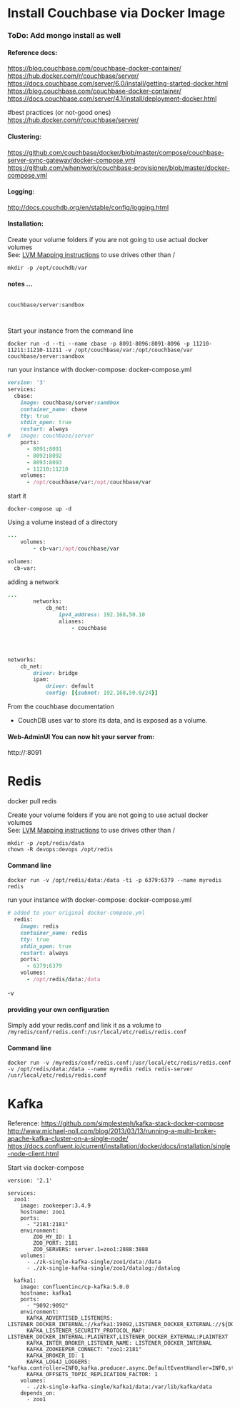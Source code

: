 # Install Couchbase via Docker Image

### ToDo:  Add mongo install as well 

#### Reference docs:
https://blog.couchbase.com/couchbase-docker-container/
https://hub.docker.com/r/couchbase/server/
https://docs.couchbase.com/server/6.0/install/getting-started-docker.html
https://blog.couchbase.com/couchbase-docker-container/
https://docs.couchbase.com/server/4.1/install/deployment-docker.html

#best practices (or not-good ones)
https://hub.docker.com/r/couchbase/server/

#### Clustering:
https://github.com/couchbase/docker/blob/master/compose/couchbase-server-sync-gateway/docker-compose.yml
https://github.com/wheniwork/couchbase-provisioner/blob/master/docker-compose.yml


#### Logging:
http://docs.couchdb.org/en/stable/config/logging.html


#### Installation:

Create your volume folders if you are not going to use actual docker volumes  
See: [LVM Mapping instructions](lvm_drive_mappings.md) to use drives other than /   

```
mkdir -p /opt/couchdb/var
```

####  notes ... 
```

couchbase/server:sandbox



```

Start your instance from the command line
```
docker run -d --ti --name cbase -p 8091-8096:8091-8096 -p 11210-11211:11210-11211 -v /opt/couchbase/var:/opt/couchbase/var couchbase/server:sandbox
```

run your instance with docker-compose:
docker-compose.yml  
```ruby
version: '3'
services:
  cbase:
    image: couchbase/server:sandbox
    container_name: cbase
    tty: true
    stdin_open: true
    restart: always
#   image: couchbase/server
    ports:
      - 8091:8091
      - 8092:8092 
      - 8093:8093 
      - 11210:11210
    volumes:
      - /opt/couchbase/var:/opt/couchbase/var

```

start it 
```
docker-compose up -d
```

Using a volume instead of a directory

```ruby
...
	volumes:
		- cb-var:/opt/couchbase/var

volumes:
  cb-var:
```


adding a network

```ruby
...
		networks:
			cb_net:
				ipv4_address: 192.168.50.10
				aliases:
					- couchbase




networks:
    cb_net:
        driver: bridge
        ipam:
            driver: default
            config: [{subnet: 192.168.50.0/24}]
```

From the couchbase documentation  
* CouchDB uses var to store its data, and is exposed as a volume.

#### Web-AdminUI  You can now hit your server from:
http://<your-ip>:8091



# Redis
docker pull redis


Create your volume folders if you are not going to use actual docker volumes  
See: [LVM Mapping instructions](lvm_drive_mappings.md) to use drives other than /   
```
mkdir -p /opt/redis/data
chown -R devops:devops /opt/redis
```

#### Command line
```
docker run -v /opt/redis/data:/data -ti -p 6379:6379 --name myredis redis
```

run your instance with docker-compose:
docker-compose.yml  
```ruby
# added to your original docker-compose.yml
  redis:
    image: redis
    container_name: redis
    tty: true
    stdin_open: true
    restart: always
    ports:
      - 6379:6379
    volumes:
      - /opt/redis/data:/data

```


-v 


#### providing your own configuration

Simply add your redis.conf and link it as a volume to ```/myredis/conf/redis.conf:/usr/local/etc/redis/redis.conf```

#### Command line
```
docker run -v /myredis/conf/redis.conf:/usr/local/etc/redis/redis.conf -v /opt/redis/data:/data --name myredis redis redis-server /usr/local/etc/redis/redis.conf	
```



# Kafka

Reference:
https://github.com/simplesteph/kafka-stack-docker-compose
http://www.michael-noll.com/blog/2013/03/13/running-a-multi-broker-apache-kafka-cluster-on-a-single-node/
https://docs.confluent.io/current/installation/docker/docs/installation/single-node-client.html


Start via docker-compose
```
version: '2.1'

services:
  zoo1:
    image: zookeeper:3.4.9
    hostname: zoo1
    ports:
      - "2181:2181"
    environment:
        ZOO_MY_ID: 1
        ZOO_PORT: 2181
        ZOO_SERVERS: server.1=zoo1:2888:3888
    volumes:
      - ./zk-single-kafka-single/zoo1/data:/data
      - ./zk-single-kafka-single/zoo1/datalog:/datalog

  kafka1:
    image: confluentinc/cp-kafka:5.0.0
    hostname: kafka1
    ports:
      - "9092:9092"
    environment:
      KAFKA_ADVERTISED_LISTENERS: LISTENER_DOCKER_INTERNAL://kafka1:19092,LISTENER_DOCKER_EXTERNAL://${DOCKER_HOST_IP:-127.0.0.1}:9092
      KAFKA_LISTENER_SECURITY_PROTOCOL_MAP: LISTENER_DOCKER_INTERNAL:PLAINTEXT,LISTENER_DOCKER_EXTERNAL:PLAINTEXT
      KAFKA_INTER_BROKER_LISTENER_NAME: LISTENER_DOCKER_INTERNAL
      KAFKA_ZOOKEEPER_CONNECT: "zoo1:2181"
      KAFKA_BROKER_ID: 1
      KAFKA_LOG4J_LOGGERS: "kafka.controller=INFO,kafka.producer.async.DefaultEventHandler=INFO,state.change.logger=INFO"
      KAFKA_OFFSETS_TOPIC_REPLICATION_FACTOR: 1
    volumes:
      - ./zk-single-kafka-single/kafka1/data:/var/lib/kafka/data
    depends_on:
      - zoo1
```



